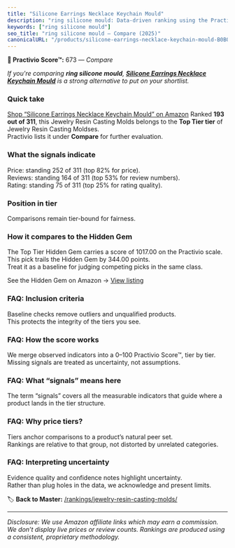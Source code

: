 ```yaml
---
title: "Silicone Earrings Necklace Keychain Mould"
description: "ring silicone mould: Data-driven ranking using the Practivio Score™. Positioned by quality, value, demand, findability, momentum."
keywords: ["ring silicone mould"]
seo_title: "ring silicone mould — Compare (2025)"
canonicalURL: "/products/silicone-earrings-necklace-keychain-mould-B0BQHLVCZR/"
---
```


**🛒 Practivio Score™:** 673 — _Compare_


*If you're comparing **ring silicone mould**, **[Silicone Earrings Necklace Keychain Mould](https://www.amazon.com/dp/B0BQHLVCZR?tag=practivio-20)** is a strong alternative to put on your shortlist.*
### Quick take
[Shop “Silicone Earrings Necklace Keychain Mould” on Amazon](https://www.amazon.com/dp/B0BQHLVCZR?tag=practivio-20)
Ranked **193 out of 311**, this Jewelry Resin Casting Molds belongs to the **Top Tier tier** of Jewelry Resin Casting Moldses.  
Practivio lists it under **Compare** for further evaluation.

### What the signals indicate
Price: standing 252 of 311 (top 82% for price).  
Reviews: standing 164 of 311 (top 53% for review numbers).  
Rating: standing 75 of 311 (top 25% for rating quality).  

### Position in tier
Comparisons remain tier-bound for fairness.

### How it compares to the Hidden Gem
The Top Tier Hidden Gem carries a score of 1017.00 on the Practivio scale.  
This pick trails the Hidden Gem by 344.00 points.  
Treat it as a baseline for judging competing picks in the same class.  

See the Hidden Gem on Amazon → [View listing](https://www.amazon.com/dp/B084GT1DQY?tag=practivio-20)

### FAQ: Inclusion criteria
Baseline checks remove outliers and unqualified products.  
This protects the integrity of the tiers you see.

### FAQ: How the score works
We merge observed indicators into a 0–100 Practivio Score™, tier by tier.  
Missing signals are treated as uncertainty, not assumptions.

### FAQ: What “signals” means here
The term “signals” covers all the measurable indicators that guide where a product lands in the tier structure.

### FAQ: Why price tiers?
Tiers anchor comparisons to a product’s natural peer set.  
Rankings are relative to that group, not distorted by unrelated categories.

### FAQ: Interpreting uncertainty
Evidence quality and confidence notes highlight uncertainty.  
Rather than plug holes in the data, we acknowledge and present limits.

<!-- Missing template for Compare/CompareWithinPriceClass -->


🏷️ **Back to Master:** [/rankings/jewelry-resin-casting-molds/](/rankings/jewelry-resin-casting-molds/)

---
_Disclosure: We use Amazon affiliate links which may earn a commission. We don’t display live prices or review counts. Rankings are produced using a consistent, proprietary methodology._
